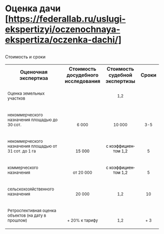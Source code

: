 # Оценка дачи [https://federallab.ru/uslugi-ekspertizyi/oczenochnaya-ekspertiza/oczenka-dachi/]
## 
Стоимость и сроки
<table>
<tbody>
<tr>
<th><span>Оценочная экспертиза</span></th>
<th>Стоимость досудебного исследования</th>
<th>Стоимость судебной экспертизы</th>
<th>Сроки</th>
</tr>
<tr>
<td height="14" valign="bottom" width="364">
<p class="western"><span style="font-size: small;">Оценка земельных участков</span></p>
</td>
<td valign="bottom" width="118">
<p class="western"> </p>
</td>
<td width="136">
<p align="center" class="western"><span style="font-size: small;">1,2</span></p>
</td>
<td width="62">
<p align="center" class="western"> </p>
</td>
</tr>
<tr valign="bottom">
<td width="364">
<p class="western"><span style="font-size: small;">некоммерческого назначения площадью до 30 сот.</span></p>
</td>
<td width="118">
<p align="center" class="western"><span style="font-size: small;">6 000</span></p>
</td>
<td width="136">
<p align="center" class="western"><span style="font-size: small;">10 000</span></p>
</td>
<td width="62">
<p align="center" class="western"><span style="font-size: small;">3-5</span></p>
</td>
</tr>
<tr valign="bottom">
<td width="364">
<p class="western"><span style="font-size: small;">некоммерческого назначения площадью от 31 сот. до 1 га</span></p>
</td>
<td width="118">
<p align="center" class="western" lang="en-US"><span style="color: #000000;"><span style="font-size: small;"><span lang="ru-RU">15 000</span></span></span></p>
</td>
<td width="136">
<p align="center" class="western" lang="en-US"><span style="color: #000000;"><span style="font-size: small;"><span lang="ru-RU">с коэффициентом 1,2</span></span></span></p>
</td>
<td width="62">
<p align="center" class="western"><span style="font-size: small;">5</span></p>
</td>
</tr>
<tr valign="bottom">
<td width="364">
<p class="western"><span style="font-size: small;">коммерческого назначения </span></p>
</td>
<td width="118">
<p align="center" class="western"><span style="font-size: small;">от 20 000</span></p>
</td>
<td width="136">
<p align="center" class="western" lang="en-US"><span style="color: #000000;"><span style="font-size: small;"><span lang="ru-RU">с коэффициентом 1,2</span></span></span></p>
</td>
<td width="62">
<p align="center" class="western"><span style="font-size: small;">5</span></p>
</td>
</tr>
<tr valign="bottom">
<td width="364">
<p class="western"><span style="font-size: small;">сельскохозяйственного назначения</span></p>
</td>
<td width="118">
<p align="center" class="western"><span style="font-size: small;">20 000</span></p>
</td>
<td width="136">
<p align="center" class="western"><span style="font-size: small;">1,2</span></p>
</td>
<td width="62">
<p align="center" class="western"><span style="font-size: small;">10</span></p>
</td>
</tr>
<tr valign="bottom">
<td width="364">
<p class="western"><span style="font-size: small;">Ретроспективная оценка объектов (на дату в прошлом)</span></p>
</td>
<td width="118">
<p align="center" class="western"><span style="font-size: small;">+ 20% к тарифу</span></p>
</td>
<td width="136">
<p align="center" class="western"><span style="font-size: small;">1,2</span></p>
</td>
<td width="62">
<p align="center" class="western"><span style="font-size: small;">+ 3</span></p>
</td>
</tr>
<tr>
</tr></tbody>
</table>